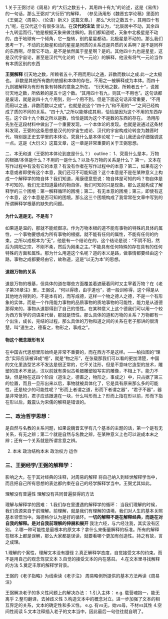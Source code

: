 1.关于王弼讨论《周易》的“大衍之数五十，其用四十有九”的论述，这是《易传》的一句话，那么王弼对“大衍历”的解释，
（参见汤用彤《魏晋玄学论稿》里面的《王弼之〈周易〉、〈论语〉新义》这篇文章。）
那么“大衍之数五十，其用四十有九”呢，在汉代这个有很多注法。在**汉代的注法** 里认为，“北辰居中不动，其余四十九转运而行。”他是根据天象来做注解的。我们都知道呢，天象中北极星是不动的，由于地球有一个倾角，它一旋转，别的星星都动，北极星是不动的。那么我们思考一下，不动的北极星和动的星星是同质的关系还是异质的关系啊？是不是同样的东西啊，尽管它不动，是不是依然属于星星啊？是的。其他四十九也是星星，这是汉代宇宙论，甚至是汉代气化论的（气一元论）的解释，他没有将气一元论当作有本质区别的东西

**王弼解释**
衍天地之数，所赖者五十,不用而用以之通，非数而数以之成.此一之太极也。
非数是其他所有数的依据和本体的存在。不用之一被解释成为本体。而四十九则被解释为有形有象有特殊的意象之所在。
“衍天地之数，所赖者五十”，说推衍天地之数，所依赖的是五十这个数。“其用四十有九，则其一不用也”。这句话都是废话，就是说四十九个用到，则一个用不到。但是下面这句话非常重要，“不用而用以之通，非数而数以之成”。也就是说这个“四十九”和不用的“一”之间已经构成了质的不同的关系。“四十九”之所以能够成其用，恰恰是因为这个不用的东西存在。这个四十九个数之所以是数，恰恰是因为这个不是数的东西的存在。
汤用彤先生在这段材料中做出了一个重要发现，一个本体论的发现。也就是说通过这条材料发现，王弼的这条思想是汉代的宇宙生成论、汉代的宇宙构成论转变为魏晋时代，特别是正史玄学里的本体论。究竟什么是本体论呢？一会儿我还会仔细强调这一点。这是《大衍义》这篇文章，这一章是非常重要的关于王弼思想。

二、本无和道（王弼的本体论到底是什么？）
outline：
1、究竟什么是本，万物的根据/本体是什么？不用的一是什么？以及与万物的关系是什么？
第一，文本在写作过程中有没有它的本意？有没有作者在写作过程中的本意？第二，如果有这个本意或者即使有这个本意，我们还可不可能知道？这个本意是不是在某种意义上构成一个解释学的物自体？我们知道，用康德意思说：物自体是可知的吗？物自体是不可知的，我们无法知道最终的物自体，我们可知的只是现象。那么这就构成了解释学的三个困境：第一解释循环的困境；第二，有无本意的困境；第三，即使有这个本意，这个本意是否可知的困境。那么这三个困境构成了我常常在文章中写到的所谓解释学根基的缺失的问题。

#### 为什么道是无，不是有？
如果道是温的，那就不能统御凉。作为万物本根的道不能有事物的特殊的具体的属性，一个事物要想成为所有事物的根据，就不能有任何的属性，不能有任何的约束。之所以成根本为“无”，他是有一个结论在的，这个结论是说：“不阴不阳，然后为阴阳之宗，不刚不柔，然后为刚柔之主。”不能具有任何特殊的存在具有的任何特殊的方面和属性。那为什么用道这个名呢？道的本义是路，做事情都要经由这个路，事物之成都要经由它，故称道，这是“以无为本”的思想。
#### 道跟万物的关系
道是万物的根基，但具体的道在哪些方面覆盖着遮蔽着同时又主宰着万物？在《老子第38章注》里，王弼说，“何以得德，由乎道也”，德一般训称得，这个得是从其他地方得到的，不是本有的，而写成德，这样一个物之德人之德，不是一个有形象的实体，而是一个作用能力事物的品质事物的质地事物的可能性，能力是从道德那得来的，事物从道那得到了自己的悟性。在某种意义上这个德我们可以用一个较为西方哲学的词语来代替，那就是悟性。那么具体的道和万物的关系？万物都有一个出生，成长，完结的过程，那么具体的万物和道之间的关系在老子那讲的很清楚，叫“道生之，德畜之，物形之，事成之”。
#### 物这个概念跟形有关
在中国古代思想里形始终是非常不重要的，而在西方不是这样。——柏拉图的“理念”实际应该被译成“相”，就是“物之形”，在张载那我们可以看的更加清楚，中国的文化里造型艺术不发达是很正常的，它不关注形，但是不意味它造型的技术，雕塑的技术不发达，汉以前就有类似古希腊雕塑般写实的雕像，不相上下。能力不缺，但是物在这四个阶段（道生之，德畜之，物形之，事成之）中，只占据了第三的位置，而且一旦形出来以后，事物就被具体化了，它是具有原来那么多的可能性，还是较少的可能性呢？“形而上者谓之道，形而下者谓之器”，“君子不器”，器是非常低的，君子应该跟道在一块，什么叫形而上？形而上指在形以前，形而下指在形以后，戴震认为宋儒的解释是错误的。


### 二、政治哲学思想：
是自然与名教的关系问题，如果说魏晋玄学有几个基本的主题的话，第一个是有无关系，有无之辨；第二个就是自然与名教之辨，在某种意义上也可以说成本末之辨；还有一个关系就是所谓言意之辨。


2. 本末
政治结构本末
政治权力 运作

### 三、王弼经学/王弼的解释学：
影响之大，在于其对经典的注释，对周易的解释
将自己纳入到经世解释学当中，而且把自己所有思想的表达都约束在自己的经学解释学当中。王弼尤其如此。

理解没有普遍性
理解没有共同普遍获得的方法

理解与解释学的困难：
1.我们存在里遭遇的解释学的循环：
当我们理解的时候，我们资源来自于前理解。前理解，就是我们有理解的语境，我们对人生的基本关照基本领悟当中。海德格尔认为是好的循环。**一切的解释不是在解释经典，而是在对自我的解释。是对自我前理解的伸展和展开** 我注六经，与六经注我，其实没有区别。
2.哪一种可能性是最根本的原文本？拿什么来衡量解释的标准。所有的解释在根本上都是误解，那么大家都是误读，就要看哪个更加有创造性。持之有故，言之成理。

1.理解的个案性，理解文本没有捷径
2.真正解释学态度，自觉接受文本的约束。而不是用自己的观念驾驭文本
3.自觉的接受文本的内在感召。
4.在文本里寻找解释的方法
5.奠定丰厚的解释学背景。

王弼的《老子指略》为线索读《老子注》
周易略例所提供的基本方法再读《周易注》

王弼解决老子的多义性问题上的解决办法：
1.引入主体：
e.g. 载营魂抱一，能无离乎
2.整句翻译，去掉歧义性
3.构造文本中的概念对立。进一步加强了文本的相互界定的关系，文本的确定性和多义性。
e.g. 有vs无，始vs母，不材vs其性
4.空间性阅读
5.文本注释插入老子的文本当中，因此最后一句往往就自明了。